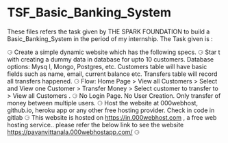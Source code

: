 # TSF_Basic_Banking_System
These files refers the task given by THE SPARK FOUNDATION to build a Basic_Banking_System in the period of my internship.
The Task given is :

⚆ Create a simple dynamic website which has the following specs.
⚆ Star t with creating a dummy data in database for upto 10 customers. Database options: Mysq l, Mongo, Postgres, etc. Customers table will have basic fields such as name, email, current balance etc. Transfers table will record all transfers happened.
⚆ Flow: Home Page > View all Customers > Select and View one Customer > Transfer Money > Select customer to transfer to > View all Customers . 
⚆ No Login Page. No User Creation. Only transfer of money between multiple users. 
⚆ Host the website at 000webhost, github.io, heroku app or any other free hosting provider. Check in code in gitlab
⚆ This website is hosted on https://in.000webhost.com , a free web hosting service..
   please refer the below link to see the website 
   https://pavanvittanala.000webhostapp.com/
⚆ 
